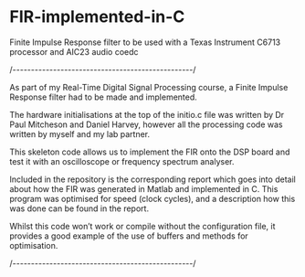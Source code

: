 # FIR-implemented-in-C
Finite Impulse Response filter to be used with a Texas Instrument C6713 processor and AIC23 audio coedc

/*-------------------------------------------------*/

As part of my Real-Time Digital Signal Processing course, a Finite Impulse Response filter had to be made and implemented.

The hardware initialisations at the top of the initio.c file was written by Dr Paul Mitcheson and Daniel Harvey, however all the processing code was written by myself and my lab partner.

This skeleton code allows us to implement the FIR onto the DSP board and test it with an oscilloscope or frequency spectrum analyser. 

Included in the repository is the corresponding report which goes into detail about how the FIR was generated in Matlab and implemented in C. This program was optimised for speed (clock cycles), and a description how this was done can be found in the report.

Whilst this code won’t work or compile without the configuration file, it provides a good example of the use of buffers and methods for optimisation. 

/*-------------------------------------------------*/
